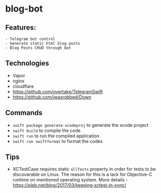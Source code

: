 # blog-bot

## Features: 
	- Telegram bot control
	- Generate static html blog posts
	- Blog Posts CRUD through bot

## Technologies
- Vapor
- nginx
- cloudflare
- https://github.com/overtake/TelegramSwift
- https://github.com/iwasrobbed/Down

## Commands
- `swift package generate-xcodeproj` to generate the xcode project
- `swift build` to compile the code
- `swift run` to run the compiled application
- `swift run swiftformat` to format the codex


## Tips
- XCTestCase requires static `allTests` property in order for tests to be 
discovarable on Linux. The reason for this is a lack for Objective-C runtime
on mentioned operating system. More details - https://oleb.net/blog/2017/03/keeping-xctest-in-sync/
